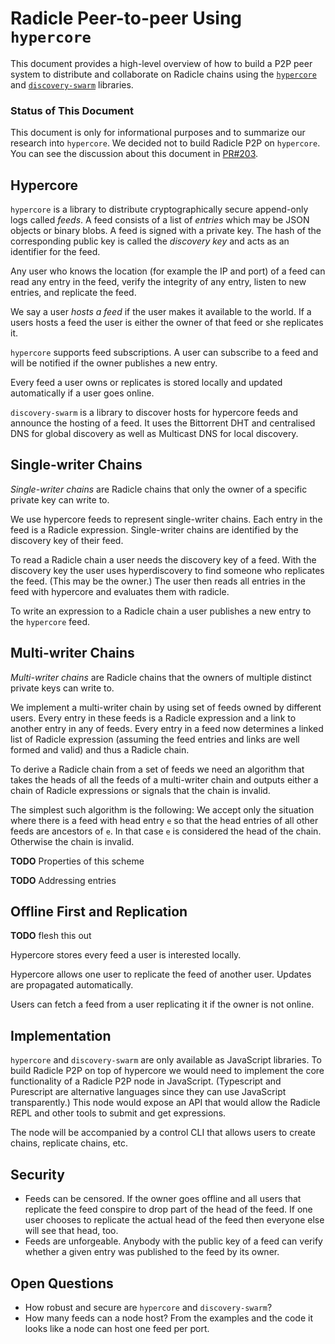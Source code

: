 Radicle Peer-to-peer Using `hypercore`
======================================

This document provides a high-level overview of how to build a P2P peer system
to distribute and collaborate on Radicle chains using the
[`hypercore`][hypercore] and [`discovery-swarm`][discovery-swarm] libraries.

[hypercore]: https://github.com/mafintosh/hypercore
[discovery-swarm]: https://github.com/mafintosh/discovery-swarm

### Status of This Document

This document is only for informational purposes and to summarize our research
into `hypercore`. We decided not to build Radicle P2P on `hypercore`. You can
see the discussion about this document in
[PR#203](https://github.com/oscoin/radicle/pull/203).


Hypercore
---------

`hypercore` is a library to distribute cryptographically secure append-only logs
called *feeds*. A feed consists of a list of *entries* which may be JSON objects
or binary blobs. A feed is signed with a private key. The hash of the
corresponding public key is called the *discovery key* and acts as an identifier
for the feed.

Any user who knows the location (for example the IP and port) of a feed can read
any entry in the feed, verify the integrity of any entry, listen to new entries,
and replicate the feed.

We say a user *hosts a feed* if the user makes it available to the world. If a
users hosts a feed the user is either the owner of that feed or she replicates
it.

`hypercore` supports feed subscriptions. A user can subscribe to a feed and will
be notified if the owner publishes a new entry.

Every feed a user owns or replicates is stored locally and updated automatically
if a user goes online.

`discovery-swarm` is a library to discover hosts for hypercore feeds and
announce the hosting of a feed. It uses the Bittorrent DHT and centralised DNS
for global discovery as well as Multicast DNS for local discovery.


Single-writer Chains
--------------------

*Single-writer chains* are Radicle chains that only the owner of a specific
private key can write to.

We use hypercore feeds to represent single-writer chains. Each entry in the feed
is a Radicle expression. Single-writer chains are identified by the discovery
key of their feed.

To read a Radicle chain a user needs the discovery key of a feed. With the
discovery key the user uses hyperdiscovery to find someone who replicates the
feed. (This may be the owner.) The user then reads all entries in the feed with
hypercore and evaluates them with radicle.

To write an expression to a Radicle chain a user publishes a new entry to the
`hypercore` feed.


Multi-writer Chains
-------------------

*Multi-writer chains* are Radicle chains that the owners of multiple distinct
private keys can write to.

We implement a multi-writer chain by using set of feeds owned by different
users. Every entry in these feeds is a Radicle expression and a link to another
entry in any of feeds. Every entry in a feed now determines a linked list of
Radicle expression (assuming the feed entries and links are well formed and
valid) and thus a Radicle chain.

To derive a Radicle chain from a set of feeds we need an algorithm that takes
the heads of all the feeds of a multi-writer chain and outputs either a chain of
Radicle expressions or signals that the chain is invalid.

The simplest such algorithm is the following: We accept only the situation where
there is a feed with head entry `e` so that the head entries of all other feeds
are ancestors of `e`. In that case `e` is considered the head of the chain.
Otherwise the chain is invalid.


**TODO** Properties of this scheme

**TODO** Addressing entries


Offline First and Replication
-----------------------------

**TODO** flesh this out

Hypercore stores every feed a user is interested locally.

Hypercore allows one user to replicate the feed of another user. Updates are
propagated automatically.

Users can fetch a feed from a user replicating it if the owner is not online.

Implementation
--------------

`hypercore` and `discovery-swarm` are only available as JavaScript libraries. To
build Radicle P2P on top of hypercore we would need to implement the core
functionality of a Radicle P2P node in JavaScript. (Typescript and Purescript
are alternative languages since they can use JavaScript transparently.) This
node would expose an API that would allow the Radicle REPL and other tools to
submit and get expressions.

The node will be accompanied by a control CLI that allows users to create
chains, replicate chains, etc.

Security
--------

* Feeds can be censored. If the owner goes offline and all users that replicate
  the feed conspire to drop part of the head of the feed. If one user chooses to
  replicate the actual head of the feed then everyone else will see that head,
  too.
* Feeds are unforgeable. Anybody with the public key of a feed can verify
  whether a given entry was published to the feed by its owner.

Open Questions
--------------

* How robust and secure are `hypercore` and `discovery-swarm`?
* How many feeds can a node host? From the examples and the code it looks
  like a node can host one feed per port.
